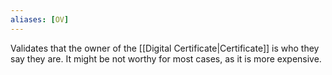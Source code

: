 ```yaml
---
aliases: [OV]
---
```


Validates that the owner of the [[Digital Certificate|Certificate]] is who they say they are. It might be not worthy for most cases, as it is more expensive.
